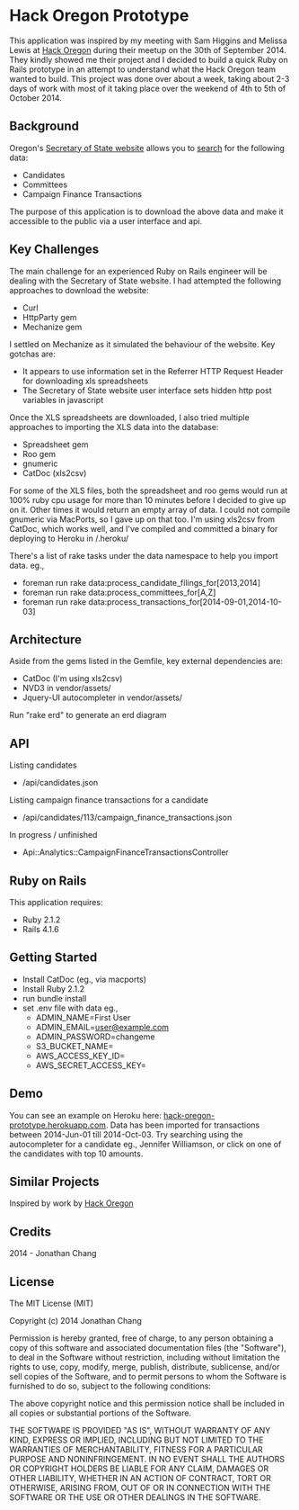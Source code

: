 Hack Oregon Prototype
================

This application was inspired by my meeting with Sam Higgins and Melissa Lewis at [Hack Oregon](http://www.hackoregon.org/) during their meetup on the 30th of September 2014. They kindly showed me their project and I decided to build a quick Ruby on Rails prototype in an attempt to understand what the Hack Oregon team wanted to build. This project was done over about a week, taking about 2-3 days of work with most of it taking place over the weekend of 4th to 5th of October 2014.

Background
-----------
Oregon's [Secretary of State website](http://sos.oregon.gov/Pages/default.aspx) allows you to [search](https://secure.sos.state.or.us/orestar/gotoPublicTransactionSearch.do) for the following data:
- Candidates
- Committees
- Campaign Finance Transactions

The purpose of this application is to download the above data and make it accessible to the public via a user interface and api.

Key Challenges
-----------

The main challenge for an experienced Ruby on Rails engineer will be dealing with the Secretary of State website. I had attempted the following approaches to download the website:

- Curl
- HttpParty gem
- Mechanize gem

I settled on Mechanize as it simulated the behaviour of the website. Key gotchas are:

- It appears to use information set in the Referrer HTTP Request Header for downloading xls spreadsheets
- The Secretary of State website user interface sets hidden http post variables in javascript

Once the XLS spreadsheets are downloaded, I also tried multiple approaches to importing the XLS data into the database:

- Spreadsheet gem
- Roo gem
- gnumeric
- CatDoc (xls2csv)

For some of the XLS files, both the spreadsheet and roo gems would run at 100% ruby cpu usage for more than 10 minutes before I decided to give up on it. Other times it would return an empty array of data. I could not compile gnumeric via MacPorts, so I gave up on that too. I'm using xls2csv from CatDoc, which works well, and I've compiled and committed a binary for deploying to Heroku in /.heroku/

There's a list of rake tasks under the data namespace to help you import data. eg.,
- foreman run rake data:process_candidate_filings_for[2013,2014]
- foreman run rake data:process_committees_for[A,Z]
- foreman run rake data:process_transactions_for[2014-09-01,2014-10-03]

Architecture
-----------

Aside from the gems listed in the Gemfile, key external dependencies are:

- CatDoc (I'm using xls2csv)
- NVD3 in vendor/assets/
- Jquery-UI autocompleter in vendor/assets/

Run "rake erd" to generate an erd diagram

API
-----------

Listing candidates
- /api/candidates.json

Listing campaign finance transactions for a candidate
- /api/candidates/113/campaign_finance_transactions.json

In progress / unfinished
- Api::Analytics::CampaignFinanceTransactionsController

Ruby on Rails
-------------

This application requires:

- Ruby 2.1.2
- Rails 4.1.6


Getting Started
---------------

- Install CatDoc (eg., via macports)
- Install Ruby 2.1.2
- run bundle install
- set .env file with data eg.,
  - ADMIN_NAME=First User
  - ADMIN_EMAIL=user@example.com
  - ADMIN_PASSWORD=changeme
  - S3_BUCKET_NAME=
  - AWS_ACCESS_KEY_ID=
  - AWS_SECRET_ACCESS_KEY=


Demo
----------------

You can see an example on Heroku here: [hack-oregon-prototype.herokuapp.com](hack-oregon-prototype.herokuapp.com). Data has been imported for transactions between 2014-Jun-01 till 2014-Oct-03. Try searching using the autocompleter for a candidate eg., Jennifer Williamson, or click on one of the candidates with top 10 amounts.


Similar Projects
----------------

Inspired by work by [Hack Oregon](https://github.com/hackoregon)

Credits
-------

2014 - Jonathan Chang

License
-------
The MIT License (MIT)

Copyright (c) 2014 Jonathan Chang

Permission is hereby granted, free of charge, to any person obtaining a copy
of this software and associated documentation files (the "Software"), to deal
in the Software without restriction, including without limitation the rights
to use, copy, modify, merge, publish, distribute, sublicense, and/or sell
copies of the Software, and to permit persons to whom the Software is
furnished to do so, subject to the following conditions:

The above copyright notice and this permission notice shall be included in
all copies or substantial portions of the Software.

THE SOFTWARE IS PROVIDED "AS IS", WITHOUT WARRANTY OF ANY KIND, EXPRESS OR
IMPLIED, INCLUDING BUT NOT LIMITED TO THE WARRANTIES OF MERCHANTABILITY,
FITNESS FOR A PARTICULAR PURPOSE AND NONINFRINGEMENT. IN NO EVENT SHALL THE
AUTHORS OR COPYRIGHT HOLDERS BE LIABLE FOR ANY CLAIM, DAMAGES OR OTHER
LIABILITY, WHETHER IN AN ACTION OF CONTRACT, TORT OR OTHERWISE, ARISING FROM,
OUT OF OR IN CONNECTION WITH THE SOFTWARE OR THE USE OR OTHER DEALINGS IN
THE SOFTWARE.
